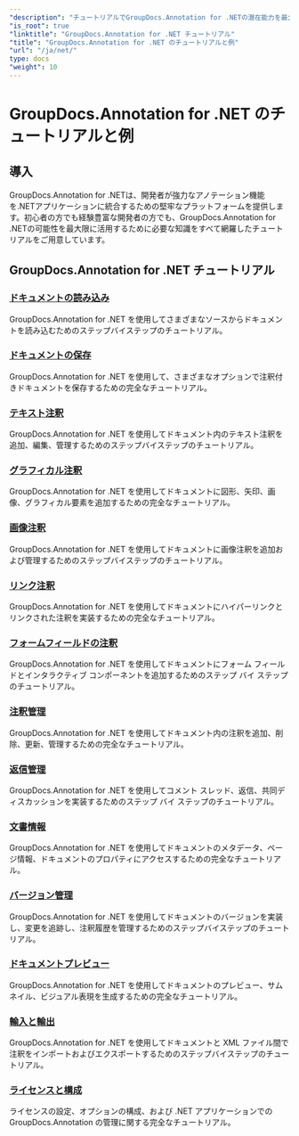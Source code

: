 ```yaml
---
"description": "チュートリアルでGroupDocs.Annotation for .NETの潜在能力を最大限に引き出しましょう。シームレスな統合、コラボレーションの強化、ワークフローの合理化を実現します。"
"is_root": true
"linktitle": "GroupDocs.Annotation for .NET チュートリアル"
"title": "GroupDocs.Annotation for .NET のチュートリアルと例"
"url": "/ja/net/"
type: docs
"weight": 10
---
```


# GroupDocs.Annotation for .NET のチュートリアルと例

## 導入

GroupDocs.Annotation for .NETは、開発者が強力なアノテーション機能を.NETアプリケーションに統合するための堅牢なプラットフォームを提供します。初心者の方でも経験豊富な開発者の方でも、GroupDocs.Annotation for .NETの可能性を最大限に活用するために必要な知識をすべて網羅したチュートリアルをご用意しています。

## GroupDocs.Annotation for .NET チュートリアル
### [ドキュメントの読み込み](./document-loading)
GroupDocs.Annotation for .NET を使用してさまざまなソースからドキュメントを読み込むためのステップバイステップのチュートリアル。

### [ドキュメントの保存](./document-saving)
GroupDocs.Annotation for .NET を使用して、さまざまなオプションで注釈付きドキュメントを保存するための完全なチュートリアル。

### [テキスト注釈](./text-annotations)
GroupDocs.Annotation for .NET を使用してドキュメント内のテキスト注釈を追加、編集、管理するためのステップバイステップのチュートリアル。

### [グラフィカル注釈](./graphical-annotations)
GroupDocs.Annotation for .NET を使用してドキュメントに図形、矢印、画像、グラフィカル要素を追加するための完全なチュートリアル。

### [画像注釈](./image-annotations)
GroupDocs.Annotation for .NET を使用してドキュメントに画像注釈を追加および管理するためのステップバイステップのチュートリアル。

### [リンク注釈](./link-annotations)
GroupDocs.Annotation for .NET を使用してドキュメントにハイパーリンクとリンクされた注釈を実装するための完全なチュートリアル。

### [フォームフィールドの注釈](./form-field-annotations)
GroupDocs.Annotation for .NET を使用してドキュメントにフォーム フィールドとインタラクティブ コンポーネントを追加するためのステップ バイ ステップのチュートリアル。

### [注釈管理](./annotation-management)
GroupDocs.Annotation for .NET を使用してドキュメント内の注釈を追加、削除、更新、管理するための完全なチュートリアル。

### [返信管理](./reply-management)
GroupDocs.Annotation for .NET を使用してコメント スレッド、返信、共同ディスカッションを実装するためのステップ バイ ステップのチュートリアル。

### [文書情報](./document-information)
GroupDocs.Annotation for .NET を使用してドキュメントのメタデータ、ページ情報、ドキュメントのプロパティにアクセスするための完全なチュートリアル。

### [バージョン管理](./version-control)
GroupDocs.Annotation for .NET を使用してドキュメントのバージョンを実装し、変更を追跡し、注釈履歴を管理するためのステップバイステップのチュートリアル。

### [ドキュメントプレビュー](./document-preview)
GroupDocs.Annotation for .NET を使用してドキュメントのプレビュー、サムネイル、ビジュアル表現を生成するための完全なチュートリアル。

### [輸入と輸出](./import-and-export)
GroupDocs.Annotation for .NET を使用してドキュメントと XML ファイル間で注釈をインポートおよびエクスポートするためのステップバイステップのチュートリアル。

### [ライセンスと構成](./licensing-and-configuration)
ライセンスの設定、オプションの構成、および .NET アプリケーションでの GroupDocs.Annotation の管理に関する完全なチュートリアル。